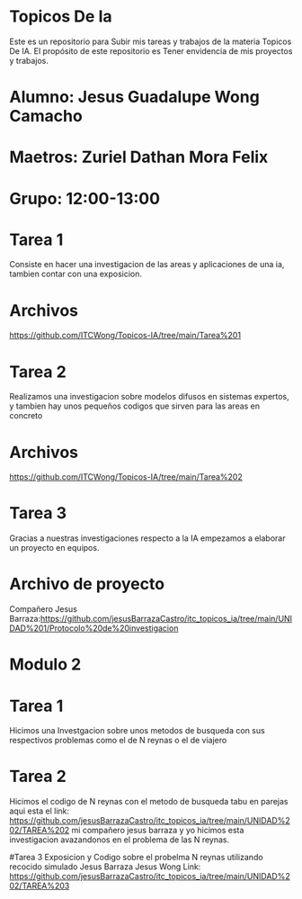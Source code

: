 # Topicos De Ia

Este es un repositorio para Subir mis tareas y trabajos de la materia Topicos De IA. El propósito de este repositorio es Tener envidencia de mis proyectos y trabajos.

# Alumno: Jesus Guadalupe Wong Camacho
# Maetros: Zuriel Dathan Mora Felix
# Grupo: 12:00-13:00

# Tarea 1
Consiste en hacer una investigacion de las areas y aplicaciones de una ia, tambien contar con una exposicion.
# Archivos
https://github.com/ITCWong/Topicos-IA/tree/main/Tarea%201


# Tarea 2
Realizamos una investigacion sobre modelos difusos en sistemas expertos, y tambien hay unos pequeños codigos que sirven para las areas en concreto
# Archivos
https://github.com/ITCWong/Topicos-IA/tree/main/Tarea%202

# Tarea 3
Gracias a nuestras investigaciones respecto a la IA empezamos a elaborar un proyecto en equipos.
# Archivo de proyecto
Compañero Jesus Barraza:https://github.com/jesusBarrazaCastro/itc_topicos_ia/tree/main/UNIDAD%201/Protocolo%20de%20investigacion

# Modulo 2

# Tarea 1
Hicimos una Investgacion sobre unos metodos de busqueda con sus respectivos problemas como el de N reynas o el de viajero

# Tarea 2
Hicimos el codigo de N reynas con el metodo de busqueda tabu en parejas aqui esta el link: https://github.com/jesusBarrazaCastro/itc_topicos_ia/tree/main/UNIDAD%202/TAREA%202
mi compañero jesus barraza y yo hicimos esta investigacion avazandonos en el problema de las N reynas.

#Tarea 3
Exposicion y Codigo sobre el probelma N reynas utilizando recocido simulado 
Jesus Barraza
Jesus Wong 
Link: https://github.com/jesusBarrazaCastro/itc_topicos_ia/tree/main/UNIDAD%202/TAREA%203
